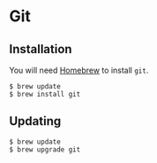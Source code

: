 # Git

## Installation

You will need [Homebrew](http://brew.sh) to install `git`.

```
$ brew update
$ brew install git
```

## Updating

```
$ brew update
$ brew upgrade git
```
